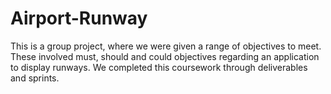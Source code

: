 # Airport-Runway
This is a group project, where we were given a range of objectives to meet. These involved must, should and could objectives regarding an application to display runways. We completed this coursework through deliverables and sprints.
